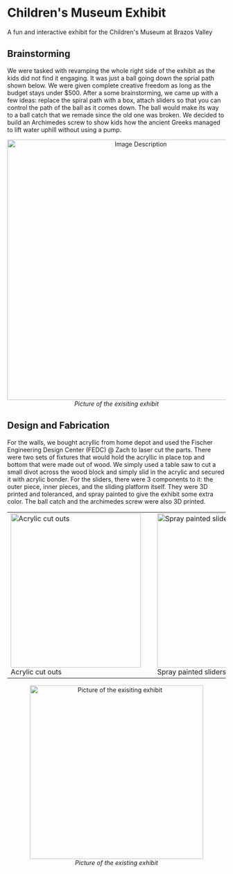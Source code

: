 # Children's Museum Exhibit
A fun and interactive exhibit for the Children's Museum at Brazos Valley

## Brainstorming
We were tasked with revamping the whole right side of the exhibit as the kids did not find it engaging. It was just a ball going down the sprial path shown below.
We were given complete creative freedom as long as the budget stays under $500. After a some brainstorming, we came up with a few ideas: replace the spiral path
with a box, attach sliders so that you can control the path of the ball as it comes down. The ball would make its way to a ball catch that we remade since the old one 
was broken. We decided to build an Archimedes screw to show kids how the ancient Greeks managed to lift water uphill without using a pump.

<p align="center">
  <img src="https://github.com/user-attachments/assets/bb12d427-65a1-44a3-9dc3-22f5eb439d94" alt="Image Description" width="600"/>
  <br/>
  <em>Picture of the exisiting exhibit</em>
</p>

## Design and Fabrication
For the walls, we bought acryllic from home depot and used the Fischer Engineering Design Center (FEDC) @ Zach to laser cut the parts. There were two sets of fixtures that would hold the
acryllic in place top and bottom that were made out of wood. We simply used a table saw to cut a small divot across the wood block and simply slid in the acrylic and secured it with acrylic bonder. For the sliders, there were 3 components to it: the outer piece, inner pieces, and the sliding platform itself. They were 3D printed and toleranced, and spray painted to give the exhibit some extra color. The ball catch and the archimedes screw were also 3D printed.
<table align="center">
  <tr>
    <td style="padding-right: 30px;">
      <img src="https://github.com/user-attachments/assets/b73725ef-51db-4617-809d-286943d47954" width="300" height="355" alt="Acrylic cut outs">
      <br>
      <span>Acrylic cut outs</span>
    </td>
    <td style="padding-right: 30px;">
      <img src="https://github.com/user-attachments/assets/27ac18cc-731c-4429-8e56-4496be7c5bb5" width="300" height="355" alt="Spray painted sliders">
      <br>
      <span>Spray painted sliders</span>
    </td>
    <td>
      <img src="https://github.com/user-attachments/assets/8e29b668-5bb4-423b-89fa-d117dcdf3c1a" width="300" height="355" alt="Working on the wooden fixutres">
      <br>
      <span>Working on the wooden fixutres</span>
    </td>
  </tr>
</table>

<p align="center">
  <img src="https://github.com/user-attachments/assets/3328ac22-dce5-4fbd-bec6-b11b1e5fffaa" alt="Picture of the exisiting exhibit" width="400" height "500" alt:"Picture of the existing exhibit">
  <br/>
  <em>Picture of the existing exhibit</em>
</p>
